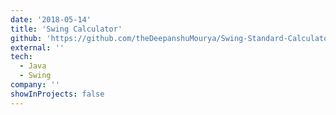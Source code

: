 ```yaml
---
date: '2018-05-14'
title: 'Swing Calculator'
github: 'https://github.com/theDeepanshuMourya/Swing-Standard-Calculator'
external: ''
tech:
  - Java
  - Swing
company: ''
showInProjects: false
---
```

